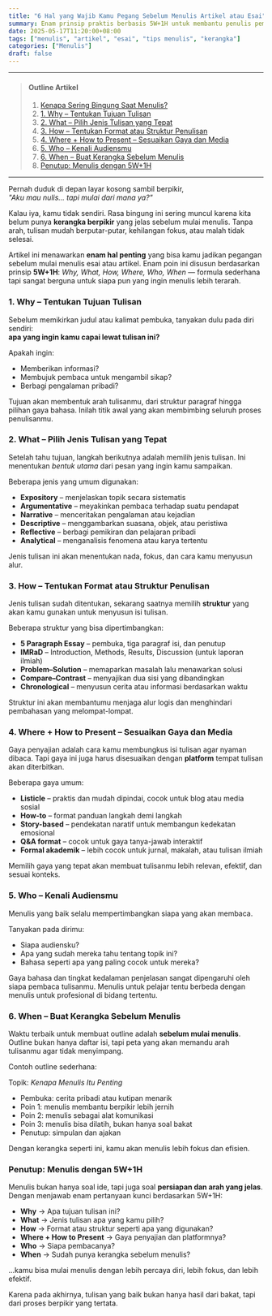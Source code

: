 ```yaml
---
title: "6 Hal yang Wajib Kamu Pegang Sebelum Menulis Artikel atau Esai"
summary: Enam prinsip praktis berbasis 5W+1H untuk membantu penulis pemula menyusun artikel atau esai secara terarah, mulai dari tujuan, jenis, struktur, hingga mengenali audiens dan membuat outline. Panduan ini memudahkan proses menulis agar lebih fokus dan efektif.
date: 2025-05-17T11:20:00+08:00
tags: ["menulis", "artikel", "esai", "tips menulis", "kerangka"]
categories: ["Menulis"]
draft: false
---
```


---
> #### Outline Artikel
> 1. [Kenapa Sering Bingung Saat Menulis?](#pengantar)
> 2. [1. Why – Tentukan Tujuan Tulisan](#why)
> 3. [2. What – Pilih Jenis Tulisan yang Tepat](#what)
> 4. [3. How – Tentukan Format atau Struktur Penulisan](#how)
> 5. [4. Where + How to Present – Sesuaikan Gaya dan Media](#where)
> 6. [5. Who – Kenali Audiensmu](#who)
> 7. [6. When – Buat Kerangka Sebelum Menulis](#when)
> 8. [Penutup: Menulis dengan 5W+1H](#penutup)
---

<span id="pengantar"></span>

Pernah duduk di depan layar kosong sambil berpikir,  
*"Aku mau nulis... tapi mulai dari mana ya?"*

Kalau iya, kamu tidak sendiri. Rasa bingung ini sering muncul karena kita belum punya **kerangka berpikir** yang jelas sebelum mulai menulis. Tanpa arah, tulisan mudah berputar-putar, kehilangan fokus, atau malah tidak selesai.

Artikel ini menawarkan **enam hal penting** yang bisa kamu jadikan pegangan sebelum mulai menulis esai atau artikel. Enam poin ini disusun berdasarkan prinsip **5W+1H**: *Why, What, How, Where, Who, When* — formula sederhana tapi sangat berguna untuk siapa pun yang ingin menulis lebih terarah.

<span id="why"></span>

### 1. Why – Tentukan Tujuan Tulisan

Sebelum memikirkan judul atau kalimat pembuka, tanyakan dulu pada diri sendiri:  
**apa yang ingin kamu capai lewat tulisan ini?**

Apakah ingin:

- Memberikan informasi?  
- Membujuk pembaca untuk mengambil sikap?  
- Berbagi pengalaman pribadi?

Tujuan akan membentuk arah tulisanmu, dari struktur paragraf hingga pilihan gaya bahasa. Inilah titik awal yang akan membimbing seluruh proses penulisanmu.

<span id="what"></span>

### 2. What – Pilih Jenis Tulisan yang Tepat

Setelah tahu tujuan, langkah berikutnya adalah memilih jenis tulisan. Ini menentukan *bentuk utama* dari pesan yang ingin kamu sampaikan.

Beberapa jenis yang umum digunakan:

- **Expository** – menjelaskan topik secara sistematis  
- **Argumentative** – meyakinkan pembaca terhadap suatu pendapat  
- **Narrative** – menceritakan pengalaman atau kejadian  
- **Descriptive** – menggambarkan suasana, objek, atau peristiwa  
- **Reflective** – berbagi pemikiran dan pelajaran pribadi  
- **Analytical** – menganalisis fenomena atau karya tertentu

Jenis tulisan ini akan menentukan nada, fokus, dan cara kamu menyusun alur.

<span id="how"></span>

### 3. How – Tentukan Format atau Struktur Penulisan

Jenis tulisan sudah ditentukan, sekarang saatnya memilih **struktur** yang akan kamu gunakan untuk menyusun isi tulisan.

Beberapa struktur yang bisa dipertimbangkan:

- **5 Paragraph Essay** – pembuka, tiga paragraf isi, dan penutup  
- **IMRaD** – Introduction, Methods, Results, Discussion (untuk laporan ilmiah)  
- **Problem–Solution** – memaparkan masalah lalu menawarkan solusi  
- **Compare–Contrast** – menyajikan dua sisi yang dibandingkan  
- **Chronological** – menyusun cerita atau informasi berdasarkan waktu

Struktur ini akan membantumu menjaga alur logis dan menghindari pembahasan yang melompat-lompat.

<span id="where"></span>

### 4. Where + How to Present – Sesuaikan Gaya dan Media

Gaya penyajian adalah cara kamu membungkus isi tulisan agar nyaman dibaca. Tapi gaya ini juga harus disesuaikan dengan **platform** tempat tulisan akan diterbitkan.

Beberapa gaya umum:

- **Listicle** – praktis dan mudah dipindai, cocok untuk blog atau media sosial  
- **How-to** – format panduan langkah demi langkah  
- **Story-based** – pendekatan naratif untuk membangun kedekatan emosional  
- **Q&A format** – cocok untuk gaya tanya-jawab interaktif  
- **Formal akademik** – lebih cocok untuk jurnal, makalah, atau tulisan ilmiah

Memilih gaya yang tepat akan membuat tulisanmu lebih relevan, efektif, dan sesuai konteks.

<span id="who"></span>

### 5. Who – Kenali Audiensmu

Menulis yang baik selalu mempertimbangkan siapa yang akan membaca.

Tanyakan pada dirimu:

- Siapa audiensku?  
- Apa yang sudah mereka tahu tentang topik ini?  
- Bahasa seperti apa yang paling cocok untuk mereka?

Gaya bahasa dan tingkat kedalaman penjelasan sangat dipengaruhi oleh siapa pembaca tulisanmu. Menulis untuk pelajar tentu berbeda dengan menulis untuk profesional di bidang tertentu.

<span id="when"></span>

### 6. When – Buat Kerangka Sebelum Menulis

Waktu terbaik untuk membuat outline adalah **sebelum mulai menulis**. Outline bukan hanya daftar isi, tapi peta yang akan memandu arah tulisanmu agar tidak menyimpang.

Contoh outline sederhana:

Topik: *Kenapa Menulis Itu Penting*  
- Pembuka: cerita pribadi atau kutipan menarik  
- Poin 1: menulis membantu berpikir lebih jernih  
- Poin 2: menulis sebagai alat komunikasi  
- Poin 3: menulis bisa dilatih, bukan hanya soal bakat  
- Penutup: simpulan dan ajakan

Dengan kerangka seperti ini, kamu akan menulis lebih fokus dan efisien.

<span id="penutup"></span>

### Penutup: Menulis dengan 5W+1H

Menulis bukan hanya soal ide, tapi juga soal **persiapan dan arah yang jelas**. Dengan menjawab enam pertanyaan kunci berdasarkan 5W+1H:

- **Why** → Apa tujuan tulisan ini?  
- **What** → Jenis tulisan apa yang kamu pilih?  
- **How** → Format atau struktur seperti apa yang digunakan?  
- **Where + How to Present** → Gaya penyajian dan platformnya?  
- **Who** → Siapa pembacanya?  
- **When** → Sudah punya kerangka sebelum menulis?

...kamu bisa mulai menulis dengan lebih percaya diri, lebih fokus, dan lebih efektif.

Karena pada akhirnya, tulisan yang baik bukan hanya hasil dari bakat, tapi dari proses berpikir yang tertata.
